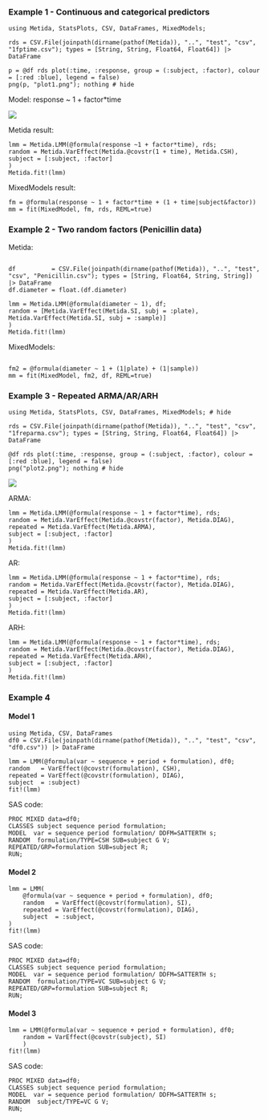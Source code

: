 ### Example 1 - Continuous and categorical predictors

```@example 1
using Metida, StatsPlots, CSV, DataFrames, MixedModels;

rds = CSV.File(joinpath(dirname(pathof(Metida)), "..", "test", "csv",  "1fptime.csv"); types = [String, String, Float64, Float64]) |> DataFrame

p = @df rds plot(:time, :response, group = (:subject, :factor), colour = [:red :blue], legend = false)
png(p, "plot1.png"); nothing # hide
```

Model: response ~ 1 + factor*time

![](plot1.png)

Metida result:

```@example 1
lmm = Metida.LMM(@formula(response ~1 + factor*time), rds;
random = Metida.VarEffect(Metida.@covstr(1 + time), Metida.CSH),
subject = [:subject, :factor]
)
Metida.fit!(lmm)
```

MixedModels result:

```@example 1
fm = @formula(response ~ 1 + factor*time + (1 + time|subject&factor))
mm = fit(MixedModel, fm, rds, REML=true)
```

### Example 2 - Two random factors (Penicillin data)

Metida:

```@example 1

df          = CSV.File(joinpath(dirname(pathof(Metida)), "..", "test", "csv", "Penicillin.csv"); types = [String, Float64, String, String]) |> DataFrame
df.diameter = float.(df.diameter)

lmm = Metida.LMM(@formula(diameter ~ 1), df;
random = [Metida.VarEffect(Metida.SI, subj = :plate), Metida.VarEffect(Metida.SI, subj = :sample)]
)
Metida.fit!(lmm)
```

MixedModels:

```@example 1

fm2 = @formula(diameter ~ 1 + (1|plate) + (1|sample))
mm = fit(MixedModel, fm2, df, REML=true)
```

### Example 3 - Repeated ARMA/AR/ARH

```@example 2
using Metida, StatsPlots, CSV, DataFrames, MixedModels; # hide

rds = CSV.File(joinpath(dirname(pathof(Metida)), "..", "test", "csv",  "1freparma.csv"); types = [String, String, Float64, Float64]) |> DataFrame

@df rds plot(:time, :response, group = (:subject, :factor), colour = [:red :blue], legend = false)
png("plot2.png"); nothing # hide
```

![](plot2.png)

ARMA:

```@example 2
lmm = Metida.LMM(@formula(response ~ 1 + factor*time), rds;
random = Metida.VarEffect(Metida.@covstr(factor), Metida.DIAG),
repeated = Metida.VarEffect(Metida.ARMA),
subject = [:subject, :factor]
)
Metida.fit!(lmm)
```

AR:

```@example 2
lmm = Metida.LMM(@formula(response ~ 1 + factor*time), rds;
random = Metida.VarEffect(Metida.@covstr(factor), Metida.DIAG),
repeated = Metida.VarEffect(Metida.AR),
subject = [:subject, :factor]
)
Metida.fit!(lmm)
```

ARH:

```@example 2
lmm = Metida.LMM(@formula(response ~ 1 + factor*time), rds;
random = Metida.VarEffect(Metida.@covstr(factor), Metida.DIAG),
repeated = Metida.VarEffect(Metida.ARH),
subject = [:subject, :factor]
)
Metida.fit!(lmm)
```

### Example 4

#### Model 1

```
using Metida, CSV, DataFrames
df0 = CSV.File(joinpath(dirname(pathof(Metida)), "..", "test", "csv", "df0.csv")) |> DataFrame

lmm = LMM(@formula(var ~ sequence + period + formulation), df0;
random   = VarEffect(@covstr(formulation), CSH),
repeated = VarEffect(@covstr(formulation), DIAG),
subject  = :subject)
fit!(lmm)
```

SAS code:

```
PROC MIXED data=df0;
CLASSES subject sequence period formulation;
MODEL  var = sequence period formulation/ DDFM=SATTERTH s;
RANDOM  formulation/TYPE=CSH SUB=subject G V;
REPEATED/GRP=formulation SUB=subject R;
RUN;
```

#### Model 2

```
lmm = LMM(
    @formula(var ~ sequence + period + formulation), df0;
    random   = VarEffect(@covstr(formulation), SI),
    repeated = VarEffect(@covstr(formulation), DIAG),
    subject  = :subject,
)
fit!(lmm)
```

SAS code:

```
PROC MIXED data=df0;
CLASSES subject sequence period formulation;
MODEL  var = sequence period formulation/ DDFM=SATTERTH s;
RANDOM  formulation/TYPE=VC SUB=subject G V;
REPEATED/GRP=formulation SUB=subject R;
RUN;
```

#### Model 3

```
lmm = LMM(@formula(var ~ sequence + period + formulation), df0;
    random = VarEffect(@covstr(subject), SI)
    )
fit!(lmm)
```

SAS code:

```
PROC MIXED data=df0;
CLASSES subject sequence period formulation;
MODEL  var = sequence period formulation/ DDFM=SATTERTH s;
RANDOM  subject/TYPE=VC G V;
RUN;
```
